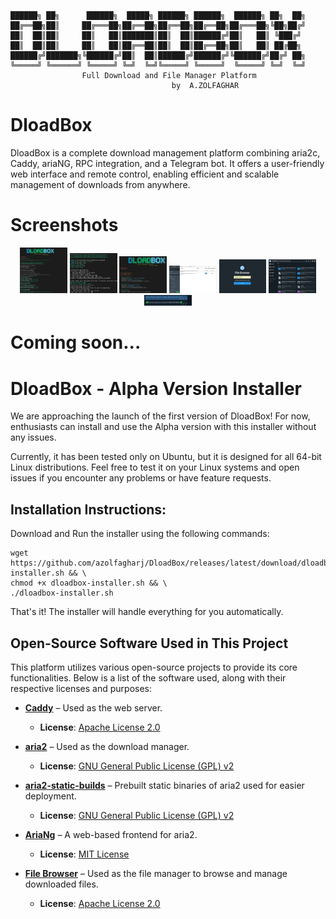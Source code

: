 ```
██████╗ ██╗      ██████╗  █████╗ ██████╗ ██████╗  ██████╗ ██╗  ██╗
██╔══██╗██║     ██╔═══██╗██╔══██╗██╔══██╗██╔══██╗██╔═══██╗╚██╗██╔╝
██║  ██║██║     ██║   ██║███████║██║  ██║██████╔╝██║   ██║ ╚███╔╝
██║  ██║██║     ██║   ██║██╔══██║██║  ██║██╔══██╗██║   ██║ ██╔██╗
██████╔╝███████╗╚██████╔╝██║  ██║██████╔╝██████╔╝╚██████╔╝██╔╝ ██╗
╚═════╝ ╚══════╝ ╚═════╝ ╚═╝  ╚═╝╚═════╝ ╚═════╝  ╚═════╝ ╚═╝  ╚═╝
                Full Download and File Manager Platform
                                    ‌by  A.ZOLFAGHAR

```
# DloadBox
DloadBox is a complete download management platform combining aria2c, Caddy, ariaNG, RPC integration, and a Telegram bot. It offers a user-friendly web interface and remote control, enabling efficient and scalable management of downloads from anywhere.

# Screenshots

<p align="center">
  <a href="images/1.JPG"><img src="images/1.JPG" width="15%"></a>
  <a href="images/2.JPG"><img src="images/2.JPG" width="15%"></a>
  <a href="images/3.JPG"><img src="images/3.JPG" width="15%"></a>
  <a href="images/4.JPG"><img src="images/4.JPG" width="15%"></a>
  <a href="images/5.JPG"><img src="images/5.JPG" width="15%"></a>
  <a href="images/6.JPG"><img src="images/6.JPG" width="15%"></a>
  <a href="images/7.JPG"><img src="images/7.JPG" width="15%"></a>
</p>

# Coming soon...
# DloadBox - Alpha Version Installer

We are approaching the launch of the first version of DloadBox! For now, enthusiasts can install and use the Alpha version with this installer without any issues.

Currently, it has been tested only on Ubuntu, but it is designed for all 64-bit Linux distributions. Feel free to test it on your Linux systems and open issues if you encounter any problems or have feature requests.



## Installation Instructions:

Download and Run the installer using the following commands:

```
wget https://github.com/azolfagharj/DloadBox/releases/latest/download/dloadbox-installer.sh && \
chmod +x dloadbox-installer.sh && \
./dloadbox-installer.sh

```
That's it! The installer will handle everything for you automatically.

## Open-Source Software Used in This Project

This platform utilizes various open-source projects to provide its core functionalities. Below is a list of the software used, along with their respective licenses and purposes:

- **[Caddy](https://github.com/caddyserver/caddy)** – Used as the web server.
  - **License**: [Apache License 2.0](https://github.com/caddyserver/caddy/blob/master/LICENSE)

- **[aria2](https://github.com/aria2/aria2)** – Used as the download manager.
  - **License**: [GNU General Public License (GPL) v2](https://github.com/aria2/aria2/blob/master/COPYING)

- **[aria2-static-builds](https://git.q3aql.dev/q3aql/aria2-static-builds)** – Prebuilt static binaries of aria2 used for easier deployment.
  - **License**: [GNU General Public License (GPL) v2](https://github.com/aria2/aria2/blob/master/COPYING)

- **[AriaNg](https://github.com/mayswind/AriaNg)** – A web-based frontend for aria2.
  - **License**: [MIT License](https://github.com/mayswind/AriaNg/blob/master/LICENSE)

- **[File Browser](https://github.com/filebrowser/filebrowser)** – Used as the file manager to browse and manage downloaded files.
  - **License**: [Apache License 2.0](https://github.com/filebrowser/filebrowser/blob/main/LICENSE)